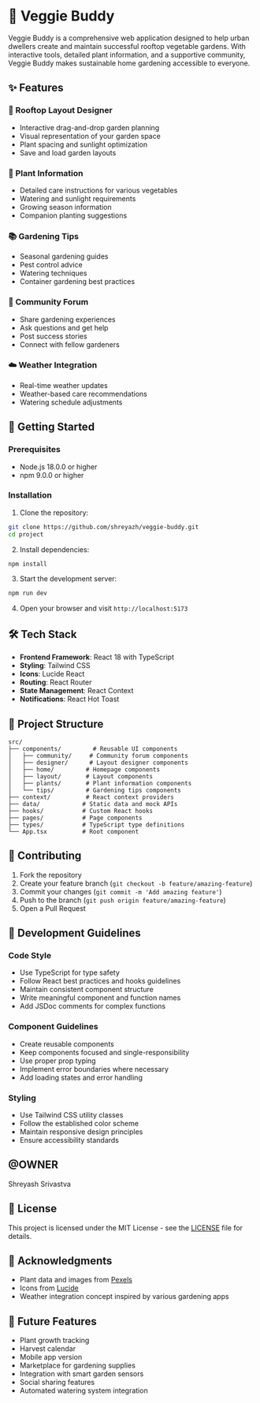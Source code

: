 # 🌱 Veggie Buddy

Veggie Buddy is a comprehensive web application designed to help urban dwellers create and maintain successful rooftop vegetable gardens. With interactive tools, detailed plant information, and a supportive community, Veggie Buddy makes sustainable home gardening accessible to everyone.

## ✨ Features

### 🎨 Rooftop Layout Designer
- Interactive drag-and-drop garden planning
- Visual representation of your garden space
- Plant spacing and sunlight optimization
- Save and load garden layouts

### 🌿 Plant Information
- Detailed care instructions for various vegetables
- Watering and sunlight requirements
- Growing season information
- Companion planting suggestions

### 📚 Gardening Tips
- Seasonal gardening guides
- Pest control advice
- Watering techniques
- Container gardening best practices

### 👥 Community Forum
- Share gardening experiences
- Ask questions and get help
- Post success stories
- Connect with fellow gardeners

### ☁️ Weather Integration
- Real-time weather updates
- Weather-based care recommendations
- Watering schedule adjustments

## 🚀 Getting Started

### Prerequisites
- Node.js 18.0.0 or higher
- npm 9.0.0 or higher

### Installation

1. Clone the repository:
```bash
git clone https://github.com/shreyazh/veggie-buddy.git
cd project
```

2. Install dependencies:
```bash
npm install
```

3. Start the development server:
```bash
npm run dev
```

4. Open your browser and visit `http://localhost:5173`

## 🛠️ Tech Stack

- **Frontend Framework**: React 18 with TypeScript
- **Styling**: Tailwind CSS
- **Icons**: Lucide React
- **Routing**: React Router
- **State Management**: React Context
- **Notifications**: React Hot Toast

## 📁 Project Structure

```
src/
├── components/         # Reusable UI components
│   ├── community/     # Community forum components
│   ├── designer/      # Layout designer components
│   ├── home/         # Homepage components
│   ├── layout/       # Layout components
│   ├── plants/       # Plant information components
│   └── tips/         # Gardening tips components
├── context/          # React context providers
├── data/            # Static data and mock APIs
├── hooks/           # Custom React hooks
├── pages/           # Page components
├── types/           # TypeScript type definitions
└── App.tsx          # Root component
```

## 🤝 Contributing

1. Fork the repository
2. Create your feature branch (`git checkout -b feature/amazing-feature`)
3. Commit your changes (`git commit -m 'Add amazing feature'`)
4. Push to the branch (`git push origin feature/amazing-feature`)
5. Open a Pull Request

## 📝 Development Guidelines

### Code Style
- Use TypeScript for type safety
- Follow React best practices and hooks guidelines
- Maintain consistent component structure
- Write meaningful component and function names
- Add JSDoc comments for complex functions

### Component Guidelines
- Create reusable components
- Keep components focused and single-responsibility
- Use proper prop typing
- Implement error boundaries where necessary
- Add loading states and error handling

### Styling
- Use Tailwind CSS utility classes
- Follow the established color scheme
- Maintain responsive design principles
- Ensure accessibility standards

## @OWNER
Shreyash Srivastva

## 📄 License

This project is licensed under the MIT License - see the [LICENSE](LICENSE) file for details.

## 🙏 Acknowledgments

- Plant data and images from [Pexels](https://www.pexels.com)
- Icons from [Lucide](https://lucide.dev)
- Weather integration concept inspired by various gardening apps

## 🔮 Future Features

- Plant growth tracking
- Harvest calendar
- Mobile app version
- Marketplace for gardening supplies
- Integration with smart garden sensors
- Social sharing features
- Automated watering system integration
